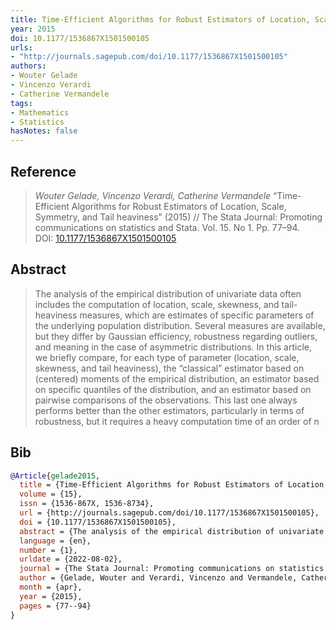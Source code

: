 ```yaml
---
title: Time-Efficient Algorithms for Robust Estimators of Location, Scale, Symmetry, and Tail Heaviness
year: 2015
doi: 10.1177/1536867X1501500105
urls:
- "http://journals.sagepub.com/doi/10.1177/1536867X1501500105"
authors:
- Wouter Gelade
- Vincenzo Verardi
- Catherine Vermandele
tags:
- Mathematics
- Statistics
hasNotes: false
---
```


## Reference

> <i>Wouter Gelade, Vincenzo Verardi, Catherine Vermandele</i> “Time-Efficient Algorithms for Robust Estimators of Location, Scale, Symmetry, and Tail heaviness” (2015) // The Stata Journal: Promoting communications on statistics and Stata. Vol.&nbsp;15. No&nbsp;1. Pp.&nbsp;77–94. DOI:&nbsp;<a href='https://doi.org/10.1177/1536867X1501500105'>10.1177/1536867X1501500105</a>

## Abstract

> The analysis of the empirical distribution of univariate data often includes the computation of location, scale, skewness, and tail-heaviness measures, which are estimates of specific parameters of the underlying population distribution. Several measures are available, but they differ by Gaussian efficiency, robustness regarding outliers, and meaning in the case of asymmetric distributions. In this article, we briefly compare, for each type of parameter (location, scale, skewness, and tail heaviness), the “classical” estimator based on (centered) moments of the empirical distribution, an estimator based on specific quantiles of the distribution, and an estimator based on pairwise comparisons of the observations. This last one always performs better than the other estimators, particularly in terms of robustness, but it requires a heavy computation time of an order of n

## Bib

```bib
@Article{gelade2015,
  title = {Time-Efficient Algorithms for Robust Estimators of Location, Scale, Symmetry, and Tail heaviness},
  volume = {15},
  issn = {1536-867X, 1536-8734},
  url = {http://journals.sagepub.com/doi/10.1177/1536867X1501500105},
  doi = {10.1177/1536867X1501500105},
  abstract = {The analysis of the empirical distribution of univariate data often includes the computation of location, scale, skewness, and tail-heaviness measures, which are estimates of specific parameters of the underlying population distribution. Several measures are available, but they differ by Gaussian efficiency, robustness regarding outliers, and meaning in the case of asymmetric distributions. In this article, we briefly compare, for each type of parameter (location, scale, skewness, and tail heaviness), the “classical” estimator based on (centered) moments of the empirical distribution, an estimator based on specific quantiles of the distribution, and an estimator based on pairwise comparisons of the observations. This last one always performs better than the other estimators, particularly in terms of robustness, but it requires a heavy computation time of an order of n},
  language = {en},
  number = {1},
  urldate = {2022-08-02},
  journal = {The Stata Journal: Promoting communications on statistics and Stata},
  author = {Gelade, Wouter and Verardi, Vincenzo and Vermandele, Catherine},
  month = {apr},
  year = {2015},
  pages = {77--94}
}
```
